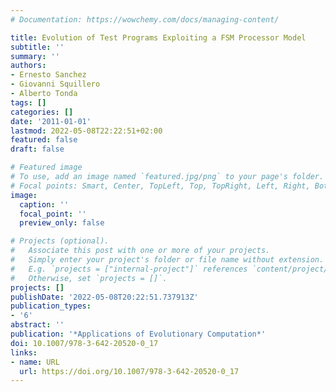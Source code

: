 ```yaml
---
# Documentation: https://wowchemy.com/docs/managing-content/

title: Evolution of Test Programs Exploiting a FSM Processor Model
subtitle: ''
summary: ''
authors:
- Ernesto Sanchez
- Giovanni Squillero
- Alberto Tonda
tags: []
categories: []
date: '2011-01-01'
lastmod: 2022-05-08T22:22:51+02:00
featured: false
draft: false

# Featured image
# To use, add an image named `featured.jpg/png` to your page's folder.
# Focal points: Smart, Center, TopLeft, Top, TopRight, Left, Right, BottomLeft, Bottom, BottomRight.
image:
  caption: ''
  focal_point: ''
  preview_only: false

# Projects (optional).
#   Associate this post with one or more of your projects.
#   Simply enter your project's folder or file name without extension.
#   E.g. `projects = ["internal-project"]` references `content/project/deep-learning/index.md`.
#   Otherwise, set `projects = []`.
projects: []
publishDate: '2022-05-08T20:22:51.737913Z'
publication_types:
- '6'
abstract: ''
publication: '*Applications of Evolutionary Computation*'
doi: 10.1007/978-3-642-20520-0_17
links:
- name: URL
  url: https://doi.org/10.1007/978-3-642-20520-0_17
---
```


